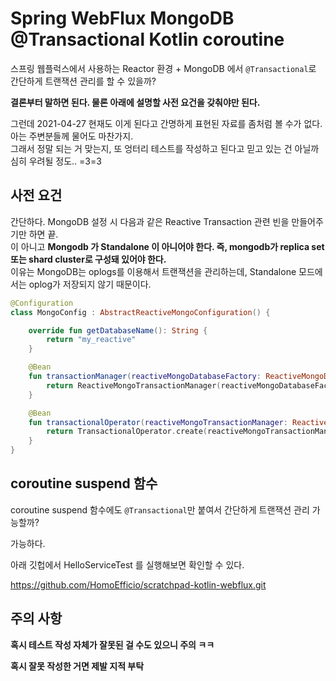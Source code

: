 # Spring WebFlux MongoDB @Transactional Kotlin coroutine

스프링 웹플럭스에서 사용하는 Reactor 환경 + MongoDB 에서 `@Transactional`로 간단하게 트랜잭션 관리를 할 수 있을까?

**결론부터 말하면 된다. 물론 아래에 설명할 사전 요건을 갖춰야만 된다.**

그런데 2021-04-27 현재도 이게 된다고 간명하게 표현된 자료를 좀처럼 볼 수가 없다. 아는 주변분들께 물어도 마찬가지.  
그래서 정말 되는 거 맞는지, 또 엉터리 테스트를 작성하고 된다고 믿고 있는 건 아닐까 심히 우려될 정도.. =3=3


## 사전 요건

간단하다. MongoDB 설정 시 다음과 같은 Reactive Transaction 관련 빈을 만들어주기만 하면 끝.  
이 아니고 **Mongodb 가 Standalone 이 아니어야 한다. 즉, mongodb가 replica set 또는 shard cluster로 구성돼 있어야 한다.**  
이유는 MongoDB는 oplogs를 이용해서 트랜잭션을 관리하는데, Standalone 모드에서는 oplog가 저장되지 않기 때문이다.

```kotlin
@Configuration
class MongoConfig : AbstractReactiveMongoConfiguration() {

    override fun getDatabaseName(): String {
        return "my_reactive"
    }

    @Bean
    fun transactionManager(reactiveMongoDatabaseFactory: ReactiveMongoDatabaseFactory): ReactiveMongoTransactionManager {
        return ReactiveMongoTransactionManager(reactiveMongoDatabaseFactory)
    }

    @Bean
    fun transactionalOperator(reactiveMongoTransactionManager: ReactiveMongoTransactionManager): TransactionalOperator {
        return TransactionalOperator.create(reactiveMongoTransactionManager)
    }
}
```


## coroutine suspend 함수

coroutine suspend 함수에도 `@Transactional`만 붙여서 간단하게 트랜잭션 관리 가능할까?

가능하다.

아래 깃헙에서 HelloServiceTest 를 실행해보면 확인할 수 있다.


https://github.com/HomoEfficio/scratchpad-kotlin-webflux.git


## 주의 사항

**혹시 테스트 작성 자체가 잘못된 걸 수도 있으니 주의 ㅋㅋ**

**혹시 잘못 작성한 거면 제발 지적 부탁**
